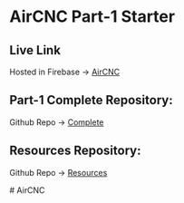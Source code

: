 # AirCNC Part-1 Starter

## Live Link
Hosted in Firebase -> [AirCNC](https://aircnc-68403.web.app/)

## Part-1 Complete Repository:
Github Repo -> [Complete](https://github.com/shakilahmedatik/aircnc-part1-complete)

## Resources Repository:
Github Repo -> [Resources](https://github.com/shakilahmedatik/aircnc-resources)


#   A i r C N C  
 